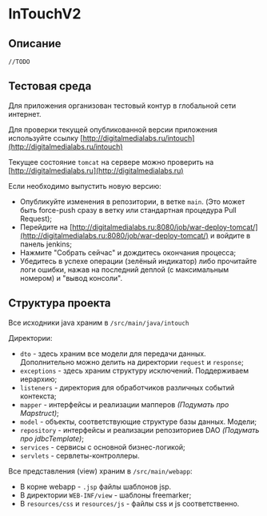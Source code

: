 # InTouchV2

## Описание

`//TODO`

## Тестовая среда

Для приложения организован тестовый контур в глобальной сети интернет.

Для проверки текущей опубликованной версии приложения используйте ссылку [http://digitalmedialabs.ru/intouch](http://digitalmedialabs.ru/intouch)

Текущее состояние `tomcat` на сервере можно проверить на [http://digitalmedialabs.ru](http://digitalmedialabs.ru)

Если необходимо выпустить новую версию:
* Опубликуйте изменения в репозитории, в ветке `main`. (Это может быть force-push сразу в ветку или стандартная процедура Pull Request);
* Перейдите на [http://digitalmedialabs.ru:8080/job/war-deploy-tomcat/](http://digitalmedialabs.ru:8080/job/war-deploy-tomcat/) и войдите в панель jenkins;
* Нажмите "Собрать сейчас" и дождитесь окончания процесса;
* Убедитесь в успехе операции (зелёный индикатор) либо прочитайте логи ошибки, нажав на последний деплой (с максимальным номером) и "вывод консоли".

## Структура проекта

Все исходники java храним в `/src/main/java/intouch`

Директории:
* `dto` - здесь храним все модели для передачи данных. Дополнительно можно делить на директории `request` и `response`;
* `exceptions` - здесь храним структуру исключений. Поддерживаем иерархию;
* `listeners` - директория для обработчиков различных событий контекста;
* `mapper` - интерфейсы и реализации мапперов _(Подумать про Mapstruct)_;
* `model` - объекты, соответствующие структуре базы данных. Модели;
* `repository` - интерфейсы и реализации репозиториев DAO _(Подумать про jdbcTemplate)_;
* `services` - сервисы с основной бизнес-логикой;
* `servlets` - сервлеты-контроллеры.

Все представления (view) храним в `/src/main/webapp`:
* В корне webapp - `.jsp` файлы шаблонов jsp.
* В директории `WEB-INF/view` - шаблоны freemarker;
* В `resources/css` и `resources/js` - файлы css и js соответственно.